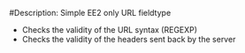 #Description:
Simple EE2 only URL fieldtype

* Checks the validity of the URL syntax (REGEXP)
* Checks the validity of the headers sent back by the server